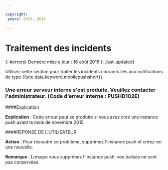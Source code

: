 ```yaml
---

copyright:
 years: 2015, 2016

---
```


# Traitement des incidents
{: #errors}
Dernière mise à jour : 16 août 2016
{: .last-updated}

Utilisez cette section pour traiter les incidents courants liés aux notifications de type {{site.data.keyword.mobilepushshort}}.


### Une erreur serveur interne s'est produite. Veuillez contacter l'administrateur. (Code d'erreur interne : PUSHD102E)

####Explication

**Explication** : Cette erreur peut se produire si vous avez créé une instance push avant le mois de novembre 2015.  

####REPONSE DE L'UTILISATEUR

**Action** : Pour résoudre ce problème, supprimez l'instance push et créez-en une nouvelle.

**Remarque** : Lorsque vous supprimez l'instance push, vos balises ne sont pas conservées.

